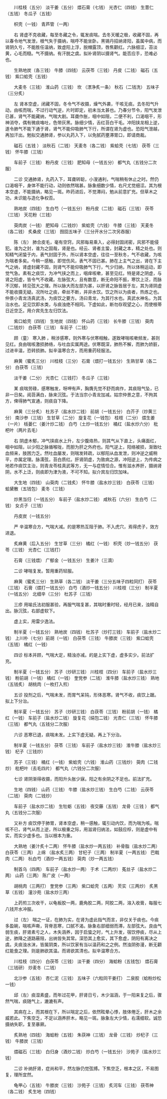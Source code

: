 <!-- { "loadSidebar": true } -->
　　川桂枝（五分） 淡干姜（五分） 煨石膏（七钱） 光杏仁（四钱） 生薏仁（五钱） 冬瓜子（五钱）

　　枳壳（一钱） 青芦管（一两）

　　右 肾虚不克收藏，每至冬藏之令，辄发痰喘。去冬天暖之极，收藏不固，再以春令地气发泄，根气失于摄纳，喘呼不能坐卧。黑锡丹招纳肾阳，虽属中病，而肾阴久亏，不能胜任温纳，致虚阳上浮，脱帽露顶，唇焦颧红。六脉细涩，苔淡黄，心毛而糙。气不摄纳。有汗脱之虞。拟补肾阴以摄肾气。能否应手，恐难必也。

　　生熟地炭（各三钱） 牛膝（四钱） 云茯苓（三钱） 丹皮（二钱） 磁石（五钱） 紫口蛤壳（五钱）

　　大麦冬（三钱） 淮山药（三钱） 坎 （漂净炙一条） 秋石（二钱洗） 五味子（三分炙）

　　左 肾本空虚，闭藏不固，冬令气不收摄，燥气外袭，干咳无痰。去冬阳气升动，由咳而喘，不过行动气逆，片时即定，初未当太甚也。乃春分节令，阳气发泄已甚，肾气不能藏纳，气喘大剧。耳聋作胀，咽中如阻，二便不利，口渴咽干，形神消夺，偶有微痰咯吐，色带灰黑。脉细少情，舌红苔白干毛。冲阳挟龙相上逆，遂令肺气不能下通于肾，肾气不能仰吸肺气下行，所谓在肾为虚也。恐阳气泄越，再加汗出。勉拟交通肺肾，参以丸药入下，以免腻药壅滞胃口，即请商裁。

　　磁石（五钱 ） 淡秋石（二钱） 天麦冬（各二钱） 紫蛤壳（七钱） 茯苓（三钱） 怀牛膝（三钱）

　　车前子（三钱） 粉丹皮（三钱） 肥知母（一钱五分） 都气丸（五钱分二次服）

　　二诊 交通肺肾，丸药入下，耳聋转聪，小溲通利，气喘稍有休止之时。然仍口渴咽干，身体不能行动，动则依然喘甚。脉象细数少情，右尺尤觉细涩。其为根本空虚，不能摄纳，略见一斑。昨药进后，不觉滞闷，勉从前意扩充。但草木之功，未识能与造化争权否。

　　熟地炭（四钱） 生白芍（一钱五分） 粉丹皮（二钱） 磁石（三钱） 茯苓（三钱） 天花粉（三钱）

　　萸肉炭（一钱） 肥知母（二钱炒） 紫蛤壳（六钱） 牛膝（三钱） 天麦冬（各二钱） 炙桑皮（三钱） 囫囵五味子（三分开水分二次另吞服）

　　陈（左） 肺合皮毛，毫有空窍，风邪每易乘入，必得封固闭密，风邪不能侵犯。谁为之封，谁为之固哉，肾是也。经云、肾者主蛰，封藏之本，精之处也。则知精气闭蛰于内，表气封固于外，所以肾本空虚，往往一至秋冬，气不收藏，为咳为喘者多矣。今稍一感触，即觉伤风，表气不固已甚。肺在上主气之出，肾在下主气之纳，肾虚封藏不固，则肾气不能仰吸肺气下行，气少归纳，所以体稍运动，即觉气急。素有之痰饮，为冲气挟之而上，咽痒咳嗽，甚至见红。特是肾之阴虚，与肾之阳虚，皆令气不收藏。左脉弦大，且有数意，断无命阳不振，寒饮上泛，而脉不沉郁，转见弦大之理。所以脉大而左部为甚，以肝肾之脉皆居于左，其为肾阴虚不能收摄无疑。况所吐之痰，牵丝不断，并非水饮。饮之所以为痰者，热炼之也。仲景小青龙汤真武汤，为痰饮之要方。汤曰青龙，为其行水也。真武水神名，为其治水也。足见饮即水类，与痰浊绝不相同。下虚如此，断勿存观望之心，而使根蒂日近空乏。用介宾先生左归饮法。

　　紫口蛤壳（四钱） 生地炭（四钱） 怀山药（三钱） 长牛膝（三钱） 萸肉（二钱炒） 白茯苓（三钱） 车前子（二钱）

　　顾（童） 寒入肺 ，稍涉感寒，则外寒与伏寒相触，遂致哮喘咳嗽频发，甚则见红。良由喘咳激损肺络，与吐血实属两途。伏寒既深，肺热不解，而肺为娇脏，过进辛温，恐转损肺。拟辛温寒合方，而用重药轻服法。

　　麻黄（蜜炙三分） 川桂枝（三分） 石膏（煨打一钱五分） 生熟甘草（各二分） 白茯苓（三钱）

　　淡干姜（二分） 光杏仁（三钱打） 冬瓜子（三钱）

　　某 痰喘劳碌，感寒触发，呀呷有声，胸膺先觉不舒而病作，其痰阻气坠，已非一日矣。阅苔满白，脉来沉弦。于法当宗小青龙加减。姑宗仲景之意，不拘其方，俾得肺气宣通，则痰自下降。

　　麻黄（三分炙） 杜苏子（盐水炒二钱） 前胡（一钱五分） 白芥子（炒黄三分） 南沙参（三钱） 生甘草（二分） 旋复花（一钱包） 桂枝（二分） 煨生姜（一片） 栝蒌仁（姜汁炒二钱） 白芍（土炒一钱五分） 橘红（盐水炒六分） 枇杷叶（两片去毛）

　　右 阴虚木郁，冲气挟痰水上升，左少腹烙热，则其气从下直上，头痛面红，咽中如阻，以少阳之脉循喉咙，而胆为肝之外府也。阳气逆上，阳络被损，渐致吐血频来，肢困力乏。然吐血屡发，则喘发转疏，以郁阳从血发泄，则冲逆之威稍平，亦属定理。脉濡弦，苔白质红。肝肾阴虚，为致病之源，冲阳逆上，为传病之地若作痰饮主治，则青龙苓桂真武等方，无一与症情恰合。惟有滋水养肝，摄纳肾阴，水不上泛，则痰即为津为液，不可不知。拟介宾左归饮加味。

　　大生地（四钱） 山萸肉（二钱炙） 怀牛膝（盐水炒三钱） 白茯苓（三钱） 蛤黛散（五钱包） 麦冬（三钱）

　　炒黑当归（一钱五分） 车前子（盐水炒二钱） 咸秋石（六分） 生白芍（二钱） 女贞子（三钱）

　　丹皮炭（一钱五分）

　　严 辛温寒合方，气喘大减。的是寒热互阻于肺。不入虎穴，焉得虎子，效方进退。

　　炙麻黄（后入五分） 生甘草（三分） 橘红（一钱） 枳壳（炒一钱五分） 茯苓（三钱） 光杏仁（三钱打）

　　石膏（三钱煨） 广郁金（一钱五分） 生姜汁（三滴）

　　二诊 哮喘复发。暂用重药轻服。

　　麻黄（蜜炙三分） 生熟草（各二钱） 淡干姜（三分五味子四粒同打） 茯苓（三钱） 石膏（煨打一钱五分） 白芍（酒炒一钱五分） 川桂枝（三分） 制半夏（一钱五分） 北细辛（三分） 杜苏子（三钱）

　　三疹 用喻氏法初服甚验，再服气喘复甚，其喘时重时轻，经月已来，浊精自出。脉沉弦，右部虚软下。

　　虚上实，用雷少逸法。

　　制半夏（一钱五分） 熟地炭（四钱） 杜苏子（炒打三钱） 车前子（盐水炒二钱） 上川朴（七分）前胡（一钱） 白茯苓（三钱） 牛膝炭（三钱） 紫口蛤壳（五钱） 橘红（一钱）

　　四诊 标本并顾，气喘大定，精浊亦减。的是上实下虚，虚多实少。前法扩充。

　　制半夏（一钱五分） 苏子（炒研三钱） 川桂枝（四分） 车前子（盐水炒三钱） 粉前胡（一钱） 橘红（一钱） 奎党参（二钱） 淮牛膝（盐水炒三钱） 熟地（五钱炙） 胡桃肉（一枚打入煎）

　　五诊 投剂之后，气喘未发，而胃气呆钝，形体恶寒。肾气不收，痰饮上踞。拟上下分治。

　　制半夏（一钱五分） 苏子（炒研三钱） 白茯苓（三钱） 粉前胡（一钱） 橘红（一钱） 车前子（盐水炒二钱） 旋复花（绢包二钱） 光杏仁（三钱） 怀牛膝（三钱） 都气丸（五钱分二次服）

　　六诊 恶寒已退，痰喘未发。上实下虚无疑。再上下分治。

　　制半夏（一钱五分） 茯苓（三钱） 车前子（盐水炒三钱） 淮牛膝（盐水炒三钱） 杞子（三钱炒）

　　苏子（三钱） 橘红（一钱） 紫蛤壳（六钱） 淮山药（三钱炒） 萸肉（二钱炒） 枇杷叶（去毛四片） 都气丸（六钱分二次服）

　　七诊 肾阴渐得收摄，而阳升头胀少寐。阳之有余阴之不足也。前法扩充。

　　生地（四钱） 山药（三钱） 牛膝（盐水炒三钱） 生白芍（二钱） 云茯苓（二钱） 萸肉（二钱炒）

　　车前子（盐水炒二钱） 生牡蛎（五钱） 夜交藤（五钱） 龙骨（三钱 ） 都气丸（五钱分二次服）

　　又补方 痰饮停于肺胃，肾本空虚，稍一感触，辄引动内饮，而为喘为咳。喘咳不已，肾气从而上逆，所以极重之际，用滋肾归纳法，如鼓应桴，则是虚中有实，而实少虚多也。当以根本为重。

　　大熟地（姜汁炙十二两） 怀牛膝（盐水炒一两五钱） 补骨脂（盐水炒二两） 白茯苓（三两） 上绵 （盐水炙三两） 甘杞子（三两） 制半夏（一两五钱） 巴戟肉（二两） 杭白芍（酒炒一两五钱） 萸肉（炒一两五钱）

　　制首乌（四两） 车前子（盐水炒一两） 于术（二两炒） 菟丝子（盐水炒二两） 山药（三两） 陈广皮（一两）

　　胡桃肉（三两打） 奎党参（三两） 紫口蛤壳（五两） 芡实（三两炒） 炙黑草（五钱） 潼沙苑（盐水炒三两）

　　上药煎三次收干，以龟板胶一两，鹿角胶二两，阿胶二两，溶入收膏，每服七八钱开水冲服。

　　过（左） 喘之一证，在肺为实，在肾为虚此指气而言，非仅关于痰也。今痰多盈碗，喘咳声嘶，背脊恶寒，口腻不渴。脉象右部细弱而滞，左部弦大。良由气弱生痰，肝肾素亏之人，木失涵养，因于启蛰之时，气上升发，宿饮停痰，尽从上逆，肺降之道路蔽阻，出纳皆失其常。深恐其上愈实，其下愈虚，阴阳有离决之虞。夫痰浊水沫，皆属阴类，所以饮家有当以温药和之之例。然浊阴弥漫，断无颧红能食之理。则是肺欲其温。而肾欲其清也。拟辛温寒合方。

　　川桂枝（四分） 白茯苓（三钱） 淡干姜（四分） 海蛤粉（五钱包） 煨石膏（三钱研） 炒麦冬（二钱）

　　北沙参（五钱） 杏仁泥（三钱） 五味子（六粒同干姜打） 二泉胶（蛤粉炒松一钱）

　　邱（左）痰湿素盛，而年过花甲，肝肾日亏，木少滋涵，于一阳来复之后，骤然气喘，痰随气上，漉漉有声。

　　其病在上，而其根在下，所以喘定之后，依然眩晕心悸，肢体倦乏，肝木之余威若此。下焦空乏，不足以涵养肝木，略见一斑。脉象左大少情，右濡细软。诚恐摄纳失职，复至暴厥。

　　炙熟地（四钱） 海蛤粉（五钱） 朱茯神（三钱） 龙骨（三钱） 炒杞子（三钱） 牛膝炭（三钱）

　　煨磁石（三钱） 白归身（酒炒二钱） 炒白芍（一钱五分） 沙苑子（盐水炒三钱）

　　二诊 补纳肝肾，症尚和平，然左脉仍觉弦搏。下焦空乏，根本之区，不易图复，理所宜然。

　　龟甲心（五钱） 牛膝炭（三钱） 沙苑子（三钱） 炙河车（三钱） 茯苓神（各二钱） 炙生地（四钱）

